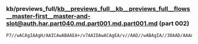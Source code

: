 ### kb/previews_full/kb__previews_full__kb__previews_full__flows__master-first__master-and-slot@auth.har.part040.md.part001.md.part001.md (part 002)

```md
P7//wACAgIAAgH/AAICAwABAAEA+/v7AAIDAwACAgEA/v//AAD//wABAgIA//38AAD/AAAAAAAAAwECAAQCAwD///8AAQAAAAH/AAD+AP8AAQEBAAEBAQD+/v4AAQE
```

```
